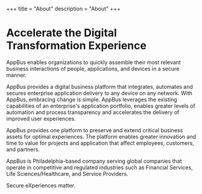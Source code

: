 +++
title = "About"
description = "About"
+++

# Accelerate the Digital Transformation Experience

AppBus enables organizations to quickly assemble their most relevant business interactions of people, applications, and devices in a secure manner.

AppBus provides a digital business platform that integrates, automates and secures enterprise application delivery to any device on any network. With AppBus, embracing change is simple. AppBus leverages the existing capabilities of an enterprise's application portfolio, enables greater levels of automation and process transparency and accelerates the delivery of improved user experiences. 

AppBus provides one platform to preserve and extend critical business assets for optimal experiences. The platform enables greater innovation and time to value for projects and application that affect employees, customers, and partners.

AppBus is Philadelphia-based company serving global companies that operate in competitive and regulated industries such as Financial Services, Life Sciences/Healthcare, and Service Providers.

Secure eXperiences matter.
